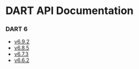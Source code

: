 # DART API Documentation

### DART 6

* [v6.9.2](https://dartsim.github.io/dart/v6.9.2/)
* [v6.8.5](https://dartsim.github.io/dart/v6.8.5/)
* [v6.7.3](https://dartsim.github.io/dart/v6.7.3/)
* [v6.6.2](https://dartsim.github.io/dart/v6.6.2/)
